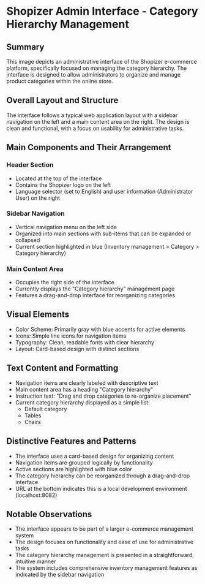 # Shopizer Admin Interface - Category Hierarchy Management

## Summary
This image depicts an administrative interface of the Shopizer e-commerce platform, specifically focused on managing the category hierarchy. The interface is designed to allow administrators to organize and manage product categories within the online store.

## Overall Layout and Structure
The interface follows a typical web application layout with a sidebar navigation on the left and a main content area on the right. The design is clean and functional, with a focus on usability for administrative tasks.

## Main Components and Their Arrangement

### Header Section
- Located at the top of the interface
- Contains the Shopizer logo on the left
- Language selector (set to English) and user information (Administrator User) on the right

### Sidebar Navigation
- Vertical navigation menu on the left side
- Organized into main sections with sub-items that can be expanded or collapsed
- Current section highlighted in blue (Inventory management > Category > Category hierarchy)

### Main Content Area
- Occupies the right side of the interface
- Currently displays the "Category hierarchy" management page
- Features a drag-and-drop interface for reorganizing categories

## Visual Elements
- Color Scheme: Primarily gray with blue accents for active elements
- Icons: Simple line icons for navigation items
- Typography: Clean, readable fonts with clear hierarchy
- Layout: Card-based design with distinct sections

## Text Content and Formatting
- Navigation items are clearly labeled with descriptive text
- Main content area has a heading "Category hierarchy"
- Instruction text: "Drag and drop categories to re-organize placement"
- Current category hierarchy displayed as a simple list:
  - Default category
  - Tables
  - Chairs

## Distinctive Features and Patterns
- The interface uses a card-based design for organizing content
- Navigation items are grouped logically by functionality
- Active sections are highlighted with blue color
- The category hierarchy can be reorganized through a drag-and-drop interface
- URL at the bottom indicates this is a local development environment (localhost:8082)

## Notable Observations
- The interface appears to be part of a larger e-commerce management system
- The design focuses on functionality and ease of use for administrative tasks
- The category hierarchy management is presented in a straightforward, intuitive manner
- The system includes comprehensive inventory management features as indicated by the sidebar navigation